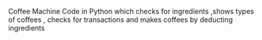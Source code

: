 Coffee Machine Code in Python which checks for ingredients ,shows types of coffees , checks for transactions and makes coffees by deducting ingredients
